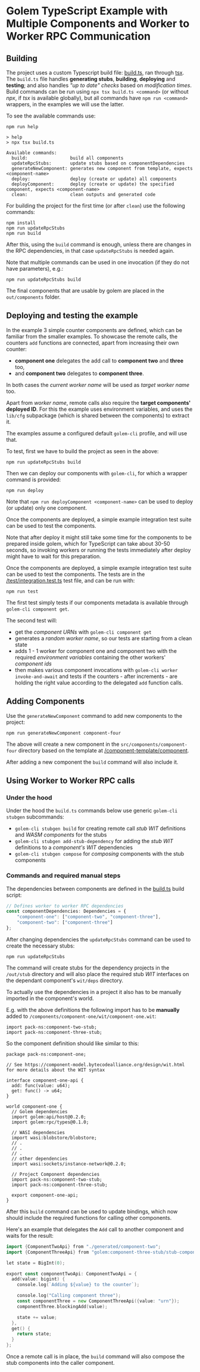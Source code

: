 # Golem TypeScript Example with Multiple Components and Worker to Worker RPC Communication

## Building
The project uses a custom Typescript build file: [build.ts](build.ts), ran through [tsx](https://nodejs.org/en/learn/getting-started/nodejs-with-typescript#running-typescript-code-with-tsx). The `build.ts` file handles **generating stubs**, **building**, **deploying** and **testing**; and also handles _"up to date" checks_ based on _modification times_. Build commands can be run using `npx tsx build.ts <command>` (or without _npx_, if _tsx_ is available globally), but all commands have `npm run <command>` wrappers, in the examples we will use the latter.

To see the available commands use:

```shell
npm run help

> help
> npx tsx build.ts

Available commands:
  build:                build all components
  updateRpcStubs:       update stubs based on componentDependencies
  generateNewComponent: generates new component from template, expects <component-name>
  deploy:               deploy (create or update) all components
  deployComponent:      deploy (create or update) the specified component, expects <component-name>
  clean:                clean outputs and generated code
```

For building the project for the first time (or after `clean`) use the following commands:

```shell
npm install
npm run updateRpcStubs
npm run build
```


After this, using the `build` command is enough, unless there are changes in the RPC dependencies,
in that case `updateRpcStubs` is needed again.

Note that multiple commands can be used in one invocation (if they do not have parameters), e.g.: 

```shell
npm run updateRpcStubs build
```

The final components that are usable by golem are placed in the `out/components` folder.

## Deploying and testing the example

In the example 3 simple counter components are defined, which can be familiar from the smaller examples. To showcase the remote calls, the counters `add` functions are connected, apart from increasing their own counter:
- **component one** delegates the add call to **component two** and **three** too,
- and **component two** delegates to **component three**.

In both cases the _current worker name_ will be used as _target worker name_ too.

Apart from _worker name_, remote calls also require the **target components' deployed ID**. For this the example uses environment variables, and uses the `lib/cfg` subpackage (which is shared between the components) to extract it.

The examples assume a configured default `golem-cli` profile, and will use that.

To test, first we have to build the project as seen in the above:

```shell
npm run updateRpcStubs build
```

Then we can deploy our components with `golem-cli`, for which a wrapper command is provided:

```shell
npm run deploy
```

Note that `npm run deployComponent <component-name>` can be used to deploy (or update) only one component.

Once the components are deployed, a simple example integration test suite can be used to test the components.

Note that after deploy it might still take some time for the components to be prepared inside golem, which for TypeScript can take about 30-50 seconds, so invoking workers or running the tests immediately after deploy might have to wait for this preparation.

Once the components are deployed, a simple example integration test suite can be used to test the components.
The tests are in the [/test/integration.test.ts](/test/integration.test.ts) test file, and can be run with:

```shell
npm run test
```

The first test simply tests if our components metadata is available through `golem-cli component get`.

The second test will:
- get the _component URNs_ with `golem-cli component get`
- generates a _random worker name_, so our tests are starting from a clean state
- adds 1 - 1 worker for component one and component two with the required _environment variables_ containing the other workers' _component ids_
- then makes various component invocations with `golem-cli worker invoke-and-await` and tests if the counters - after increments -  are holding the right value according to the delegated `add` function calls.

## Adding Components

Use the `generateNewComponent` command to add new components to the project:

```shell
npm run generateNewComponent component-four
```

The above will create a new component in the `src/components/component-four` directory based on the template at [/component-template/component](/component-template/component).

After adding a new component the `build` command will also include it.

## Using Worker to Worker RPC calls

### Under the hood 

Under the hood the `build.ts` commands below use generic `golem-cli stubgen` subcommands:
 - `golem-cli stubgen build` for creating remote call _stub WIT_ definitions and _WASM components_ for the stubs
 - `golem-cli stubgen add-stub-dependency` for adding the _stub WIT_ definitions to a _component's WIT_ dependencies
 - `golem-cli stubgen compose` for _composing_ components with the stub components

### Commands and required manual steps

The dependencies between components are defined in  the [build.ts](build.ts) build script:

```typescript
// Defines worker to worker RPC dependencies
const componentDependencies: Dependencies = {
    "component-one": ["component-two", "component-three"],
    "component-two": ["component-three"]
};
```

After changing dependencies the `updateRpcStubs` command can be used to create the necessary stubs:

```shell
npm run updateRpcStubs
```

The command will create stubs for the dependency projects in the ``/out/stub`` directory and will also place the required stub _WIT_ interfaces on the dependant component's `wit/deps` directory.

To actually use the dependencies in a project it also has to be manually imported in the component's world.

E.g. with the above definitions the following import has to be __manually__ added to `/components/component-one/wit/component-one.wit`:

```wit
import pack-ns:component-two-stub;
import pack-ns:component-three-stub;
```

So the component definition should like similar to this:

```wit
package pack-ns:component-one;

// See https://component-model.bytecodealliance.org/design/wit.html for more details about the WIT syntax

interface component-one-api {
  add: func(value: u64);
  get: func() -> u64;
}

world component-one {
  // Golem dependencies
  import golem:api/host@0.2.0;
  import golem:rpc/types@0.1.0;

  // WASI dependencies
  import wasi:blobstore/blobstore;
  // .
  // .
  // .
  // other dependencies
  import wasi:sockets/instance-network@0.2.0;

  // Project Component dependencies
  import pack-ns:component-two-stub;
  import pack-ns:component-three-stub;

  export component-one-api;
}
```

After this `build` command can be used to update bindings, which now should include the
required functions for calling other components.

Here's an example that delegates the `Add` call to another component and waits for the result:

```go
import {ComponentTwoApi} from "./generated/component-two";
import {ComponentThreeApi} from "golem:component-three-stub/stub-component-three";

let state = BigInt(0);

export const componentTwoApi: ComponentTwoApi = {
  add(value: bigint) {
    console.log(`Adding ${value} to the counter`);

    console.log("Calling component three");
    const componentThree = new ComponentThreeApi({value: "urn"});
    componentThree.blockingAdd(value);

    state += value;
  },
  get() {
    return state;
  }
};
```

Once a remote call is in place, the `build` command will also compose the stub components into the caller component.
